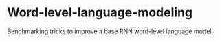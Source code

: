 # Word-level-language-modeling
Benchmarking tricks to improve a base RNN word-level language model.
